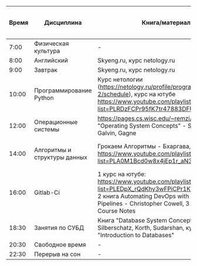 | Время  | Дисциплина                       | Книга/материал | Перерыв на прием пищи |
|--------|----------------------------------|----------------|-----------------------|
| 7:00   | Физическая культура               | -              | -                     |
| 8:00   | Английский                        | Skyeng.ru, курс netology.ru | - |
| 9:00   | Завтрак                           | Skyeng.ru, курс netology.ru | - |
| 10:00  | Программирование Python           | Курс нетологии (https://netology.ru/profile/program/devpy-2/schedule), курс на ютубе https://www.youtube.com/playlist?list=PLRDzFCPr95fK7tr47883DFUbm4GeOjjc0 | - |
| 12:00  | Операционные системы              | https://pages.cs.wisc.edu/~remzi/OSTEP/, книга "Operating System Concepts" - Silberschatz, Galvin, Gagne | - |
| 14:00  | Алгоритмы и структуры данных      | Грокаем Алгоритмы - Бхаргава, https://www.youtube.com/playlist?list=PLA0M1Bcd0w8x4jEp1r_aN3xlnlbfx9RQ2 | Перерыв на обед (14:00-15:00) |
| 16:00  | Gitlab-Ci                         | 1 курс на ютубе: https://www.youtube.com/playlist?list=PLEDpX_rQdKhy3wFPiCPr1KUWE6Xf6EOKx, 2 книга Automating DevOps with GitLab CI/CD Pipelines - Christopher Cowell, 3 Gitlab CI Course Notes | Полдник (16:30-17:00) |
| 18:30  | Занятия по СУБД                   | Книга "Database System Concepts" - Silberschatz, Korth, Sudarshan, курс на Coursera "Introduction to Databases" | Ужин (19:00-20:00) |
| 20:30  | Свободное время                   | -              | -                     |
| 22:30  | Перерыв на сон                    | -              | -                     |
